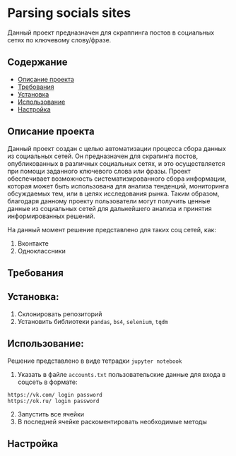 # Parsing socials sites
Данный проект предназначен для скраппинга постов в социальных сетях по ключевому слову/фразе.

## Содержание
- [Описание проекта](#описание-проекта)
- [Требования](#требования)
- [Установка](#установка)
- [Использование](#использование)
- [Настройка](#настройка)

## Описание проекта
Данный проект создан с целью автоматизации процесса сбора данных из социальных сетей. Он предназначен для скрапинга постов, опубликованных в различных социальных сетях, и это осуществляется при помощи заданного ключевого слова или фразы. Проект обеспечивает возможность систематизированного сбора информации, которая может быть использована для анализа тенденций, мониторинга обсуждаемых тем, или в целях исследования рынка. Таким образом, благодаря данному проекту пользователи могут получить ценные данные из социальных сетей для дальнейшего анализа и принятия информированных решений.

На данный момент решение представлено для таких соц сетей, как:
1. Вконтакте
2. Одноклассники

## Требования


## Установка:
1. Склонировать репозиторий 
2. Установить библиотеки `pandas`, `bs4`, `selenium`, `tqdm`

## Использование:
Решение представлено в виде тетрадки `jupyter notebook`
1. Указать в файле `accounts.txt` пользовательские данные для входа в соцсеть в формате:
```
https://vk.com/ login password
https://ok.ru/ login password
```
2. Запустить все ячейки
3. В последней ячейке раскоментировать необходимые методы

## Настройка
